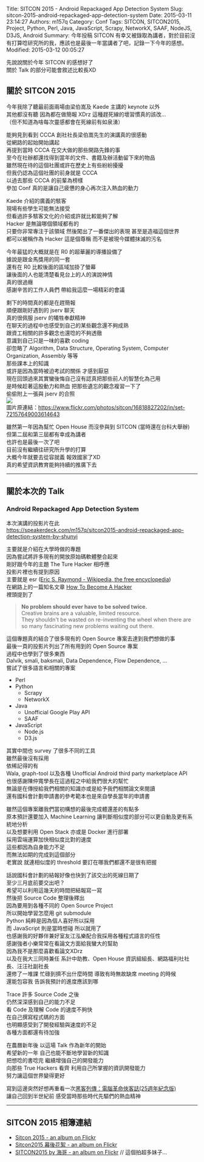 Title: SITCON 2015 - Android Repackaged App Detection System
Slug: sitcon-2015-android-repackaged-app-detection-system
Date: 2015-03-11 23:14:27
Authors: m157q
Category: Conf
Tags: SITCON, SITCON2015, Project, Python, Perl, Java, JavaScript, Scrapy, NetworkX, SAAF, NodeJS, D3JS, Android
Summary: 今年投稿 SITCON 有幸又被錄取為講者，對於目前沒有打算唸研究所的我，應該也是最後一年當講者了吧，記錄一下今年的感想。
Modified: 2015-03-12 00:05:27

先說說關於今年 SITCON 的感想好了  
關於 Talk 的部分可能會敘述比較長XD  

## 關於 SITCON 2015

今年我除了聽最前面兩場由梁伯嵩及 Kaede 主講的 keynote 以外  
其他都沒有聽 因為都在做簡報 XDrz  這種趕死線的壞習慣真的該改...  
（但不知道為啥每次靈感都會在死線前有如泉湧）  

能夠見到看到 CCCA 創社社長梁伯嵩先生的演講真的很感動  
從網路的起始開始講起  
再提到當時 CCCA 在交大做的那些開路先鋒的事  
至今在社辦都還找得到當年的文件、書籍及辦活動留下來的物品  
雖然現在待的這個社團或許在歷史上有些紛紛擾擾  
但我仍認為這個社團的前身就是 CCCA  
以過去那些 CCCA 的前輩為榜樣  
參加 Conf 真的是讓自己疲憊的身心再次注入熱血的動力  

Kaede 介紹的廣義的駭客  
現場有些學生可能無法接受  
但看過許多駭客文化的介紹或許就比較能夠了解  
Hacker 是無論哪個領域都有的  
只要你非常專注于該領域 然後闖出了一番傑出的表現 甚至是造福這個世界  
都可以被稱作為 Hacker  這是個尊稱 而不是被現今媒體抹滅的污名  

今年最猛的大概就是在 R0 的超華麗的導播設備了  
據說是跟金馬獎用的同一套  
還有在 R0 比較後面的區域加掛了螢幕  
讓後面的人也能清楚看見台上的人的演說神情  
真的很過癮  
感謝辛苦的工作人員們 帶給我這麼一場精彩的會議  

剩下的時間真的都是在趕簡報  
順便跟剛好遇到的 jserv 聊天  
真的很佩服 jserv 的犧牲奉獻精神  
在聊天的過程中也感受到自己的某些觀念還不夠成熟  
跟資工相關的許多觀念也還唸的不夠透徹  
意識到自己只是一味的喜歡 coding  
卻忽略了 Algorithm, Data Structure, Operating System, Computer Organization, Assembly 等等  
那些課本上的知識  
或許是因為當時被迫考試的關係 才感到厭惡  
現在回頭過來其實蠻後悔自己沒有認真把那些前人的智慧化為己用  
是時候趁著這股動力和熱血 把那些遺忘的觀念複習一下了  
偷偷附上一張與 jserv 的合照  
![](/files/sitcon-2015-android-repackaged-app-detection-system/jserv.jpg)  
圖片原連結：<https://www.flickr.com/photos/sitcon/16818827202/in/set-72157649003614643>  
    
雖然第一年因為幫忙 Open House 而沒參與到 SITCON (當時還在台科大舉辦)  
但第二屆和第三屆都有幸成為講者  
也許也是最後一次了吧  
目前沒有繼續往研究所升學的打算  
大概今年就要去從容就義 報效國家了XD  
真的希望資訊教育能夠持續的推廣下去  

---

## 關於本次的 Talk

### Android Repackaged App Detection System

本次演講的投影片在此    
<https://speakerdeck.com/m157q/sitcon2015-android-repackaged-app-detection-system-by-shunyi>
<script async class="speakerdeck-embed" data-id="6ab309bf1d5f42ecbeb4bace486631e8" data-ratio="1.33333333333333" src="//speakerdeck.com/assets/embed.js"></script>      

主要就是介紹在大學時做的專題  
因為嘗試將許多現有的開放原始碼軟體整合起來  
剛好跟今年的主題 The Ture Hacker 相呼應  
投影片裡也有提到原因  
主要就是 esr ([Eric S. Raymond - Wikipedia, the free encyclopedia](http://en.wikipedia.org/wiki/Eric_S._Raymond))  
在網路上的一篇知名文章 [How To Become A Hacker](http://www.catb.org/esr/faqs/hacker-howto.html)  
裡頭提到了

> **No problem should ever have to be solved twice.**  
> Creative brains are a valuable, limited resource.  
> They shouldn't be wasted on re-inventing the wheel when there are so many fascinating new problems waiting out there.  

這個專題真的結合了很多現有的 Open Source 專案去達到我們想做的事  
最後一頁的投影片列出了所有用到的 Open Source 專案  
過程中也學到了很多東西  
Dalvik, smali, baksmali, Data Dependence, Flow Dependence, ...  
嘗試了很多語言和相關的專案  

+ Perl
+ Python
    + Scrapy
    + NetworkX
+ Java
    + Unofficial Google Play API
    + SAAF
+ JavaScript
    + Node.js
    + D3.js

其實中間也 survey 了很多不同的工具  
雖然最後沒有採用  
依稀記得的有  
Wala, graph-tool 以及各種 Unofficial Android third party marketplace API  
也很感謝陳仲寬學長在這過程之中給我們很大的幫忙  
無論是在傳授給我們相關的知識亦或是給予我們相關論文來閱讀  
還有國科會計劃申請書的參考範本也是來自學長當年的申請書   

雖然這個專案離我們當初構想的最後完成體還差的有點多  
原本預計還要加入 Machine Learning 讓判斷相似度的部分可以更自動及更有系統地分析  
以及想要利用 Open Stack 亦或是 Docker 進行部署  
採用雲端運算加快相似度比對的速度  
這些都因為自身能力不足  
而無法如期的完成到這個部分  
老實說 就連相似度的 threshold 要訂在哪我們都還不是很有把握  

話說國科會計劃的結報好像也快到了該交出的死線日期了  
至少三月底前要交出吧？  
希望可以利用這幾天的時間把結報寫一寫  
然後把 Source Code 整理後釋出  
因為要用到各種不同的 Open Source Project  
所以開始學習怎麼用 git submodule  
Python 純粹是因為個人喜好所以採用  
而 JavaScript 則是當時想碰 所以就用了  
也感謝我的好夥伴兼好室友江泓樂配合我採用各種程式語言的任性  
感謝強者小樂常常在看論文方面給我蠻大的幫助  
因為我不是那麼喜歡看論文XDrz  
以及在我大三同時兼任
系計中助教、Open House 資訊組組長、網路福利社社長、汪汪社副社長  
還修了一堆課 忙碌到擠不出什麼時間 導致有時無故缺席 meeting 的時候  
還能包容我 告訴我預計的進度應該到哪  

Trace 許多 Source Code 之後  
仍然深深感到自己的能力不足  
看 Code 及理解 Code 的速度不夠快  
在自己撰寫程式碼的方面  
也明顯感受到了開發經驗與速度的不足   
各種方面都還有待加強

在農曆新年後 以這場 Talk 作為新年的開始  
希望新的一年 自己也能不斷地學習新的知識  
把想唸的書唸完 繼續增強自己的開發能力  
向那些 True Hackers 看齊 利用自己所掌握的資訊開發能力  
努力讓這個世界變得更好  

寫到這邊突然好想再重看一次[黑客列傳：電腦革命俠客誌(25週年紀念版)](http://www.books.com.tw/products/0010548392)  
讓自己回到半世紀前 感受當時那些時代先驅們的熱血精神  

---

## SITCON 2015 相簿連結
+ [Sitcon 2015 - an album on Flickr](https://www.flickr.com/photos/sitcon/sets/72157649003614643/)
+ [Sitcon2015 幕後花絮 - an album on Flickr](https://www.flickr.com/photos/sitcon/sets/72157649027037894/)
+ [SITCON2015 by 海哥 - an album on Flickr](https://www.flickr.com/photos/sitcon/sets/72157650915441780/) // 這個拍超多妹子...
